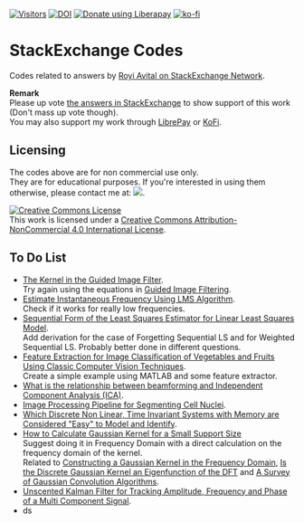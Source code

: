  <!-- https://visitor-badge.glitch.me/ -->
 <!-- ![Visitors](https://visitor-badge.glitch.me/badge?page_id=RoyiAvital.StackExchangeCodes) -->
 <!-- https://hits.seeyoufarm.com/ -->
 [![Visitors](https://hits.seeyoufarm.com/api/count/incr/badge.svg?url=https%3A%2F%2Fgithub.com%2FRoyiAvital%2FStackExchangeCodes&count_bg=%2379C83D&title_bg=%23555555&icon=&icon_color=%23E7E7E7&title=Visitors+%28Daily+%2F+Total%29&edge_flat=false)](https://github.com/RoyiAvital/StackExchangeCodes)
[![DOI](https://zenodo.org/badge/44807437.svg)](https://zenodo.org/badge/latestdoi/44807437)
<a href="https://liberapay.com/Royi/donate"><img alt="Donate using Liberapay" src="https://liberapay.com/assets/widgets/donate.svg"></a>
[![ko-fi](https://ko-fi.com/img/githubbutton_sm.svg)](https://ko-fi.com/K3K8BLS2B)


# StackExchange Codes
Codes related to answers by [Royi Avital on StackExchange Network](https://github.com/RoyiAvital/StackExchangeCodes).  

**Remark**  
Please up vote [the answers in StackExchange](https://dsp.stackexchange.com/users/128/royi?tab=answers) to show support of this work (Don't mass up vote though).  
You may also support my work through [LibrePay](https://liberapay.com/Royi/donate) or [KoFi](https://ko-fi.com/royia).

## Licensing

The codes above are for non commercial use only.  
They are for educational purposes.
If you're interested in using them otherwise, please contact me at: ![](EmailAddress.png).

<a rel="license" href="http://creativecommons.org/licenses/by-nc/4.0/"><img alt="Creative Commons License" style="border-width:0" src="https://i.creativecommons.org/l/by-nc/4.0/88x31.png" /></a><br />This work is licensed under a <a rel="license" href="http://creativecommons.org/licenses/by-nc/4.0/">Creative Commons Attribution-NonCommercial 4.0 International License</a>.

## To Do List

 *	[The Kernel in the Guided Image Filter](https://dsp.stackexchange.com/questions/42415).  
	Try again using the equations in [Guided Image Filtering](https://www.scribd.com/document/421510148/Guided-Image-Filtering).
 *	[Estimate Instantaneous Frequency Using LMS Algorithm](https://dsp.stackexchange.com/questions/63886).  
	Check if it works for really low frequencies.
 *	[Sequential Form of the Least Squares Estimator for Linear Least Squares Model](https://dsp.stackexchange.com/questions/54730).  
	Add derivation for the case of Forgetting Sequential LS and for Weighted Sequential LS. Probably better done in different questions.
 *	[Feature Extraction for Image Classification of Vegetables and Fruits Using Classic Computer Vision Techniques](https://dsp.stackexchange.com/questions/79159).  
	Create a simple example using MATLAB and some feature extractor.
 *	[What is the relationship between beamforming and Independent Component Analysis (ICA)](https://dsp.stackexchange.com/questions/82978).
 * 	[Image Processing Pipeline for Segmenting Cell Nuclei](https://dsp.stackexchange.com/questions/83097).
 * 	[Which Discrete Non Linear, Time Invariant Systems with Memory are Considered "Easy" to Model and Identify](https://dsp.stackexchange.com/questions/60805).
 *	[How to Calculate Gaussian Kernel for a Small Support Size](https://dsp.stackexchange.com/questions/23460)  
	Suggest doing it in Frequency Domain with a direct calculation on the frequency domain of the kernel.  
	Related to [Constructing a Gaussian Kernel in the Frequency Domain](https://dsp.stackexchange.com/questions/73687), [Is the Discrete Gaussian Kernel an Eigenfunction of the DFT](https://dsp.stackexchange.com/questions/10429) and [A Survey of Gaussian Convolution Algorithms](https://www.ipol.im/pub/art/2013/87/).
 *	[Unscented Kalman Filter for Tracking Amplitude, Frequency and Phase of a Multi Component Signal](https://dsp.stackexchange.com/questions/84361).
 *	ds
